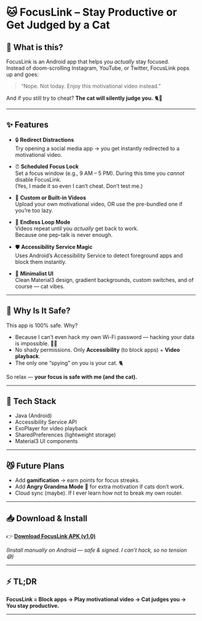 # 🐱 FocusLink – Stay Productive or Get Judged by a Cat

## 📱 What is this?

FocusLink is an Android app that helps you *actually* stay focused.  
Instead of doom-scrolling Instagram, YouTube, or Twitter, FocusLink pops up and goes:  

> “Nope. Not today. Enjoy this motivational video instead.”  

And if you still try to cheat? **The cat will silently judge you.** 🐈👀  

---

## ✨ Features

* 🔒 **Redirect Distractions**  
  Try opening a social media app → you get instantly redirected to a motivational video.  

* ⏰ **Scheduled Focus Lock**  
  Set a focus window (e.g., 9 AM – 5 PM). During this time you *cannot* disable FocusLink.  
  (Yes, I made it so even I can’t cheat. Don’t test me.)  

* 🎥 **Custom or Built-in Videos**  
  Upload your own motivational video, OR use the pre-bundled one if you’re too lazy.  

* 🔁 **Endless Loop Mode**  
  Videos repeat until you *actually* get back to work.  
  Because one pep-talk is never enough.  

* 🛡 **Accessibility Service Magic**  
  Uses Android’s Accessibility Service to detect foreground apps and block them instantly.  

* 🎨 **Minimalist UI**  
  Clean Material3 design, gradient backgrounds, custom switches, and of course — cat vibes.  

---

## 🐾 Why Is It Safe?

This app is 100% safe. Why?  

* Because I can’t even hack my own Wi-Fi password — hacking your data is impossible. 🤷‍♂️  
* No shady permissions. Only **Accessibility** (to block apps) + **Video playback**.  
* The only one “spying” on you is your cat. 🐈  

So relax — **your focus is safe with me (and the cat).**  

---

## 🚀 Tech Stack

* Java (Android)  
* Accessibility Service API  
* ExoPlayer for video playback  
* SharedPreferences (lightweight storage)  
* Material3 UI components  

---

## 😼 Future Plans

* Add **gamification** → earn points for focus streaks.  
* Add **Angry Grandma Mode** 👵 for extra motivation if cats don’t work.  
* Cloud sync (maybe). If I ever learn how not to break my own router.  

---

## 📥 Download & Install

👉 [**Download FocusLink APK (v1.0)**]([https://github.com/QuantumVik/FocusLink/releases/tag/v1.0.0])  

*(Install manually on Android — safe & signed. I can’t hack, so no tension 😅)*  

---

## ⚡ TL;DR

**FocusLink = Block apps → Play motivational video → Cat judges you → You stay productive.**  

---
